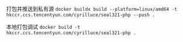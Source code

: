 打包并推送到私有源
`docker buildx build --platform=linux/amd64 -t hkccr.ccs.tencentyun.com/cyrilluce/seal321-php --push .`

本地打包调试
`docker build -t hkccr.ccs.tencentyun.com/cyrilluce/seal321-php .`